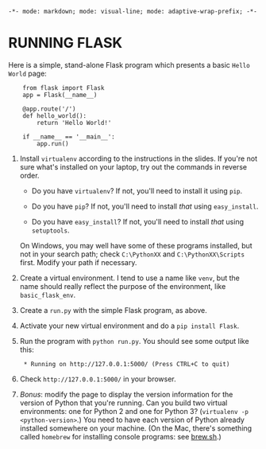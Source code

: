 `-*- mode: markdown; mode: visual-line; mode: adaptive-wrap-prefix; -*-`

# RUNNING FLASK

Here is a simple, stand-alone Flask program which presents a basic `Hello World` page:

        from flask import Flask
        app = Flask(__name__)

        @app.route('/')
        def hello_world():
            return 'Hello World!'

        if __name__ == '__main__':
            app.run()

1. Install `virtualenv` according to the instructions in the slides. If you're not sure what's installed on your laptop, try out the commands in reverse order.

   - Do you have `virtualenv`? If not, you'll need to install it using `pip`.
   
   - Do you have `pip`? If not, you'll need to install *that* using `easy_install`.
   
   - Do you have `easy_install`? If not, you'll need to install *that* using `setuptools`.
   
   On Windows, you may well have some of these programs installed, but not in your search path; check `C:\PythonXX` and `C:\PythonXX\Scripts` first. Modify your path if necessary.

1. Create a virtual environment. I tend to use a name like `venv`, but the name should really reflect the purpose of the environment, like `basic_flask_env`.

1. Create a `run.py` with the simple Flask program, as above.

1. Activate your new virtual environment and do a `pip install Flask`.

1. Run the program with `python run.py`. You should see some output like this:

        * Running on http://127.0.0.1:5000/ (Press CTRL+C to quit)
        
1. Check `http://127.0.0.1:5000/` in your browser.

1. *Bonus*: modify the page to display the version information for the version of Python that you're running. Can you build two virtual environments: one for Python 2 and one for Python 3? (`virtualenv -p <python-version>`.) You need to have each version of Python already installed somewhere on your machine. (On the Mac, there's something called `homebrew` for installing console programs: see [brew.sh](http://brew.sh/).)
